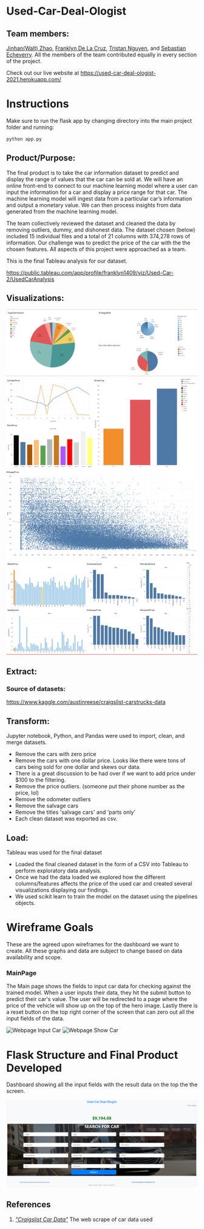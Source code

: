 # Used-Car-Deal-Ologist

## Team members:
[Jinhan(Walt) Zhao](https://github.com/jzhao0626), [Franklyn De La Cruz](https://github.com/delacruzfranklyn93), [Tristan Nguyen](https://github.com/tristan1994), and [Sebastian Echeverry](https://github.com/uno-sebastian).
All the members of the team contributed equally in every section of the project.

Check out our live website at https://used-car-deal-ologist-2021.herokuapp.com/

# Instructions

Make sure to run the flask app by changing directory into the main project folder and running:
```bash
python app.py
```

## Product/Purpose:
The final product is to take the car information dataset to predict and display the range of values that the car can be sold at. We will have an online front-end to connect to our machine learning model where a user can input the information for a car and display a price range for that car. The machine learning model will ingest data from a particular car’s information and output a monetary value. We can then process insights from data generated from the machine learning model.

The team collectively reviewed the dataset and cleaned the data by removing outliers, dummy, and dishonest data. The dataset chosen (below) included 15 individual files and a total of 21 columns with 374,278 rows of information. Our challenge was to predict the price of the car with the the chosen features. All aspects of this project were approached as a team.

This is the final Tableau analysis for our dataset.

https://public.tableau.com/app/profile/franklyn1409/viz/Used-Car-2/UsedCarAnalysis

## Visualizations:

![Type_Dist](images/Type_Dist.png)
![Price_V_Features](images/Price_V_Features.png)
![Mileage_V_Price](images/Mileage_V_Price.png)
![State_Price](images/State_Price.png)

## Extract:

### Source of datasets: 
https://www.kaggle.com/austinreese/craigslist-carstrucks-data

## Transform:
Jupyter notebook, Python, and Pandas were used to import, clean, and merge datasets.
* Remove the cars with zero price
* Remove the cars with one dollar price. Looks like there were tons of cars being sold for one dollar and skews our data. 
* 	There is a great discussion to be had over if we want to add price under $100 to the filtering.
* Remove the price outliers. (someone put their phone number as the price, lol)
* Remove the odometer outliers
* Remove the salvage cars
* Remove the titles 'salvage cars' and 'parts only'
*	Each clean dataset was exported as csv.

## Load:
Tableau was used for the final dataset
*	Loaded the final cleaned dataset in the form of a CSV into Tableau to perform exploratory data analysis.
*	Once we had the data loaded we explored how the different columns/features affects the price of the used car and created several visualizations displaying our findings.
*	We used scikit learn to train the model on the dataset using the pipelines objects.

# Wireframe Goals

These are the agreed upon wireframes for the dashboard we want to create. All these graphs and data are subject to change based on data availability and scope.

### MainPage
 
The Main page shows the fields to input car data for checking against the trained model. When a user inputs their data, they hit the submit button to predict their car's value. The user will be redirected to a page where the price of the vehicle will show up on the top of the hero image. Lastly there is a reset button on the top right corner of the screen that can zero out all the input fields of the data.

![Webpage Input Car](pre-planning/webpage_input_car.png)
![Webpage Show Car](pre-planning/webpage_show_car.png)

# Flask Structure and Final Product Developed

Dashboard showing all the input fields with the result data on the top the the screen.

![MainPage](images/Main_page_web.png)

## References

1. [*"Craigslist Car Data"*](https://www.kaggle.com/austinreese/craigslist-carstrucks-data) The web scrape of car data used